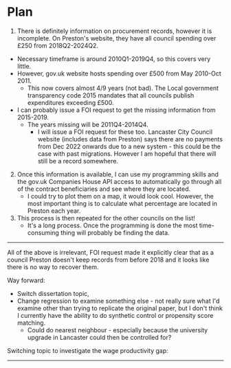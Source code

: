 # Plan
1. There is definitely information on procurement records, however it is incomplete.
On Preston's website, they have all council spending over £250 from 2018Q2-2024Q2.
- Necessary timeframe is around 2010Q1-2019Q4, so this covers very little.
- However, gov.uk website hosts spending over £500 from May 2010-Oct 2011.
	- This now covers almost 4/9 years (not bad).
The Local government transparency code 2015 mandates that all councils publish expenditures exceeding £500.
- I can probably issue a FOI request to get the missing information from 2015-2019.
	- The years missing will be 2011Q4-2014Q4.
		- I will issue a FOI request for these too.
Lancaster City Council website (includes data from Preston) says there are no payments from Dec 2022 onwards due to a new system - this could be the case with past migrations. However I am hopeful that there will still be a record somewhere.
2. Once this information is available, I can use my programming skills and the gov.uk Companies House API access to automatically go through all of the contract beneficiaries and see where they are located.
	- I could try to plot them on a map, it would look cool. However, the most important thing is to calculate what percentage are located in Preston each year.
3. This process is then repeated for the other councils on the list!
	- It's a long process. Once the programming is done the most time-consuming thing will probably be finding the data.

---
All of the above is irrelevant, FOI request made it explicitly clear that as a council Preston doesn't keep records from before 2018 and it looks like there is no way to recover them.

Way forward:
- Switch dissertation topic,
- Change regression to examine something else - not really sure what I'd examine other than trying to replicate the original paper, but I don't think I currently have the ability to do synthetic control or propensity score matching.
	- Could do nearest neighbour - especially because the university upgrade in Lancaster could then be controlled for?

Switching topic to investigate the wage productivity gap:

---
